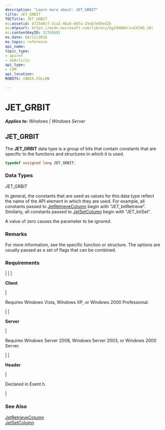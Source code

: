 ```yaml
---
description: "Learn more about: JET_GRBIT"
title: JET_GRBIT
TOCTitle: JET_GRBIT
ms:assetid: b72548cf-3ca2-4ba5-b07a-35eb7e85ed2b
ms:mtpsurl: https://msdn.microsoft.com/library/Gg294066(v=EXCHG.10)
ms:contentKeyID: 32765681
ms.date: 04/11/2016
ms.topic: reference
api_name: 
topic_type: 
- apiref
- kbArticle
api_type: 
- COM
api_location: 
ROBOTS: INDEX,FOLLOW

---
```


# JET_GRBIT


_**Applies to:** Windows | Windows Server_

## JET_GRBIT

The **JET_GRBIT** data type is a group of bits that contain constants that are specific to the functions and structures in which it is used.

```cpp
typedef unsigned long JET_GRBIT;
```

### Data Types

JET_GRBIT

In general, the constants that are used as values for this data type reflect the name of the API element in which they are used. For example, all constants passed to [JetRetrieveColumn](./jetretrievecolumn-function.md) begin with "JET_bitRetrieve". Similarly, all constants passed to [JetSetColumn](./jetsetcolumn-function.md) begin with "JET_bitSet".

A value of zero causes the parameter to be ignored.

### Remarks

For more information, see the specific function or structure. The options are usually passed as a set of flags that can be combined.

### Requirements


| 
|
| <p><strong>Client</strong></p> | <p>Requires Windows Vista, Windows XP, or Windows 2000 Professional.</p> | 
| <p><strong>Server</strong></p> | <p>Requires Windows Server 2008, Windows Server 2003, or Windows 2000 Server.</p> | 
| <p><strong>Header</strong></p> | <p>Declared in Esent.h.</p> | 



### See Also

[JetRetrieveColumn](./jetretrievecolumn-function.md)  
[JetSetColumn](./jetsetcolumn-function.md)
